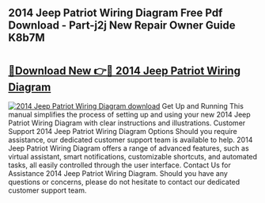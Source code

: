 ## 2014 Jeep Patriot Wiring Diagram Free Pdf Download - Part-j2j New Repair Owner Guide K8b7M

# <h2><a href="http://dfl12k.blite.top/?on=2014+Jeep+Patriot+Wiring+Diagram">🔗Download New 👉🔴 2014 Jeep Patriot Wiring Diagram</a></h2>

[![2014 Jeep Patriot Wiring Diagram download](https://i.imgur.com/lujVjoI.png)](http://dfl12k.blite.top/?on=2014+Jeep+Patriot+Wiring+Diagram)
Get Up and Running This manual simplifies the process of setting up and using your new 2014 Jeep Patriot Wiring Diagram with clear instructions and illustrations. Customer Support 2014 Jeep Patriot Wiring Diagram Options Should you require assistance, our dedicated customer support team is available to help. 2014 Jeep Patriot Wiring Diagram offers a range of advanced features, such as virtual assistant, smart notifications, customizable shortcuts, and automated tasks, all easily controlled through the user interface. Contact Us for Assistance 2014 Jeep Patriot Wiring Diagram. Should you have any questions or concerns, please do not hesitate to contact our dedicated customer support team.
